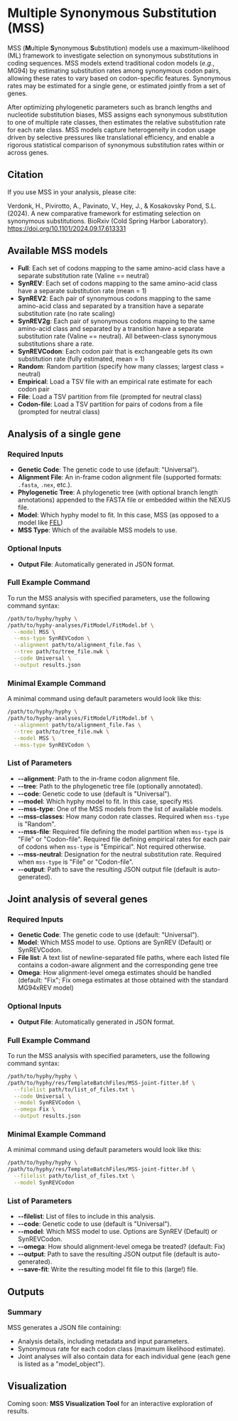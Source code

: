 # Multiple Synonymous Substitution (MSS)

MSS (**M**ultiple **S**ynonymous **S**ubstitution) models use a maximum-likelihood (ML) framework to investigate selection on synonymous substitutions in coding sequences. MSS models extend traditional codon models (*e.g.*, MG94) by estimating substitution rates among synonymous codon pairs, allowing these rates to vary based on codon-specific features. Synonymous rates may be estimated for a single gene, or estimated jointly from a set of genes.

After optimizing phylogenetic parameters such as branch lengths and nucleotide substitution biases, MSS assigns each synonymous substitution to one of multiple rate classes, then estimates the relative substitution rate for each rate class. MSS models capture heterogeneity in codon usage driven by selective pressures like translational efficiency, and enable a rigorous statistical comparison of synonymous substitution rates within or across genes. 

## Citation

If you use MSS in your analysis, please cite:

Verdonk, H., Pivirotto, A., Pavinato, V., Hey, J., & Kosakovsky Pond, S.L. (2024). A new comparative framework for estimating selection on synonymous substitutions. BioRxiv (Cold Spring Harbor Laboratory). https://doi.org/10.1101/2024.09.17.613331

## Available MSS models
- **Full**: Each set of codons mapping to the same amino-acid class have a separate substitution rate (Valine == neutral)
- **SynREV**: Each set of codons mapping to the same amino-acid class have a separate substitution rate (mean = 1)
- **SynREV2**: Each pair of synonymous codons mapping to the same amino-acid class and separated by a transition have a separate substitution rate (no rate scaling)
- **SynREV2g**: Each pair of synonymous codons mapping to the same amino-acid class and separated by a transition have a separate substitution rate (Valine == neutral). All between-class synonymous substitutions share a rate.
- **SynREVCodon**: Each codon pair that is exchangeable gets its own substitution rate (fully estimated, mean = 1)
- **Random**: Random partition (specify how many classes; largest class = neutral)
- **Empirical**: Load a TSV file with an empirical rate estimate for each codon pair
- **File**: Load a TSV partition from file (prompted for neutral class)
- **Codon-file**: Load a TSV partition for pairs of codons from a file (prompted for neutral class)

## Analysis of a single gene
### Required Inputs

- **Genetic Code**: The genetic code to use (default: "Universal").
- **Alignment File**: An in-frame codon alignment file (supported formats: `.fasta`, `.nex`, etc.).
- **Phylogenetic Tree**: A phylogenetic tree (with optional branch length annotations) appended to the FASTA file or embedded within the NEXUS file.
- **Model**: Which hyphy model to fit. In this case, MSS (as opposed to a model like [FEL](fel.md))
- **MSS Type**: Which of the available MSS models to use.

### Optional Inputs
- **Output File**: Automatically generated in JSON format.

### Full Example Command

To run the MSS analysis with specified parameters, use the following command syntax:

```bash
/path/to/hyphy/hyphy \
/path/to/hyphy-analyses/FitModel/FitModel.bf \
  --model MSS \
  --mss-type SynREVCodon \
  --alignment path/to/alignment_file.fas \
  --tree path/to/tree_file.nwk \
  --code Universal \
  --output results.json
```

### Minimal Example Command

A minimal command using default parameters would look like this:

```bash
/path/to/hyphy/hyphy \
/path/to/hyphy-analyses/FitModel/FitModel.bf \
  --alignment path/to/alignment_file.fas \
  --tree path/to/tree_file.nwk \
  --model MSS \
  --mss-type SynREVCodon \
```

### List of Parameters

- **--alignment**: Path to the in-frame codon alignment file.
- **--tree**: Path to the phylogenetic tree file (optionally annotated).
- **--code**: Genetic code to use (default is "Universal").
- **--model**: Which hyphy model to fit. In this case, specify `MSS`
- **--mss-type**: One of the MSS models from the list of available models.
- **--mss-classes**: How many codon rate classes. Required when `mss-type` is "Random".
- **--mss-file**: Required file defining the model partition when `mss-type` is "File" or "Codon-file". Required file defining empirical rates for each pair of codons when `mss-type` is "Empirical". Not required otherwise.
- **--mss-neutral**: Designation for the neutral substitution rate. Required when `mss-type` is "File" or "Codon-file".
- **--output**: Path to save the resulting JSON output file (default is auto-generated).


## Joint analysis of several genes
### Required Inputs

- **Genetic Code**: The genetic code to use (default: "Universal").
- **Model**: Which MSS model to use. Options are SynREV (Default) or SynREVCodon.
- **File list**: A text list of newline-separated file paths, where each listed file contains a codon-aware alignment and the corresponding gene tree
- **Omega**: How alignment-level omega estimates should be handled (default: "Fix"; Fix omega estimates at those obtained with the standard MG94xREV model)

### Optional Inputs
- **Output File**: Automatically generated in JSON format.

### Full Example Command

To run the MSS analysis with specified parameters, use the following command syntax:

```bash
/path/to/hyphy/hyphy \
/path/to/hyphy/res/TemplateBatchFiles/MSS-joint-fitter.bf \
  --filelist path/to/list_of_files.txt \
  --code Universal \
  --model SynREVCodon \
  --omega Fix \
  --output results.json
```

### Minimal Example Command

A minimal command using default parameters would look like this:

```bash
/path/to/hyphy/hyphy \
/path/to/hyphy/res/TemplateBatchFiles/MSS-joint-fitter.bf \
  --filelist path/to/list_of_files.txt \
  --model SynREVCodon
```

### List of Parameters

- **--filelist**: List of files to include in this analysis.
- **--code**: Genetic code to use (default is "Universal").
- **--model**: Which MSS model to use. Options are SynREV (Default) or SynREVCodon.
- **--omega**: How should alignment-level omega be treated? (default: Fix)
- **--output**: Path to save the resulting JSON output file (default is auto-generated).
- **--save-fit**: Write the resulting model fit file to this (large!) file.


## Outputs

### Summary

MSS generates a JSON file containing:

- Analysis details, including metadata and input parameters.
- Synonymous rate for each codon class (maximum likelihood estimate).
- Joint analyses will also contain data for each individual gene (each gene is listed as a "model_object").

## Visualization

Coming soon: **MSS Visualization Tool** for an interactive exploration of results.

